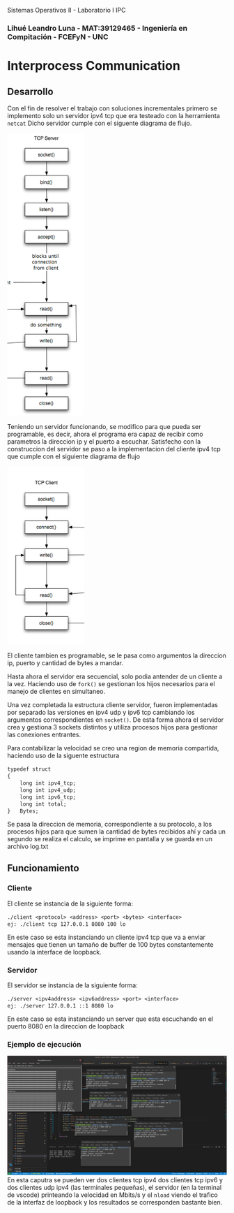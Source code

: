 Sistemas Operativos II - Laboratorio I IPC
### Lihué Leandro Luna - MAT:39129465 - Ingeniería en Compitación - FCEFyN - UNC
# Interprocess Communication

## Desarrollo
Con el fin de resolver el trabajo con soluciones incrementales primero se implemento solo un servidor ipv4 tcp que era testeado con la herramienta `netcat`
Dicho servidor cumple con el siguente diagrama de flujo.

![Diagrama de flujo servidor](/img/tcpserverflowdiagram.png)

Teniendo un servidor funcionando, se modifico para que pueda ser programable, es decir, ahora el programa era capaz de recibir como parametros la direccion ip y el puerto a escuchar.
Satisfecho con la construccion del servidor se paso a la implementacion del cliente ipv4 tcp que cumple con el siguiente diagrama de flujo

![Diagrama de flujo cliente](img/tcpclientflowdiagram.png)

El cliente tambien es programable, se le pasa como argumentos la direccion ip, puerto y cantidad de bytes a mandar.

Hasta ahora el servidor era secuencial, solo podia antender de un cliente a la vez. Haciendo uso de `fork()` se gestionan los hijos necesarios para el manejo de clientes en simultaneo.

Una vez completada la estructura cliente servidor, fueron implementadas por separado las versiones en ipv4 udp y ipv6 tcp cambiando los argumentos correspondientes en `socket()`.
De esta forma ahora el servidor crea y gestiona 3 sockets distintos y utiliza procesos hijos para gestionar las conexiones entrantes.

Para contabilizar la velocidad se creo una region de memoria compartida, haciendo uso de la siguente estructura
```
typedef struct
{
    long int ipv4_tcp;
    long int ipv4_udp;
    long int ipv6_tcp;
    long int total;
}   Bytes;
```
Se pasa la direccion de memoria, correspondiente a su protocolo, a los procesos hijos para que sumen la cantidad de bytes recibidos ahí y cada un segundo se realiza el calculo, se imprime en pantalla y se guarda en un archivo log.txt
## Funcionamiento
### Cliente
El cliente se instancia de la siguiente forma:
```
./client <protocol> <address> <port> <bytes> <interface>
ej: ./client tcp 127.0.0.1 8080 100 lo
```
En este caso se esta instanciando un cliente ipv4 tcp que va a enviar mensajes que tienen un tamaño de buffer de 100 bytes constantemente usando la interface de loopback.
### Servidor
El servidor se instancia de la siguiente forma:
```
./server <ipv4address> <ipv6address> <port> <interface>
ej: ./server 127.0.0.1 ::1 8080 lo
```
En este caso se esta instanciando un server que esta escuchando en el puerto 8080 en la direccion de loopback
### Ejemplo de ejecución
![Captura de pantalla](img/screenshot.png)
En esta caputra se pueden ver dos clientes tcp ipv4 dos clientes tcp ipv6 y dos clientes udp ipv4 (las terminales pequeñas), el servidor (en la terminal de vscode) printeando la velocidad en Mbits/s y el `nload` viendo el trafico de la interfaz de loopback y los resultados se corresponden bastante bien.
